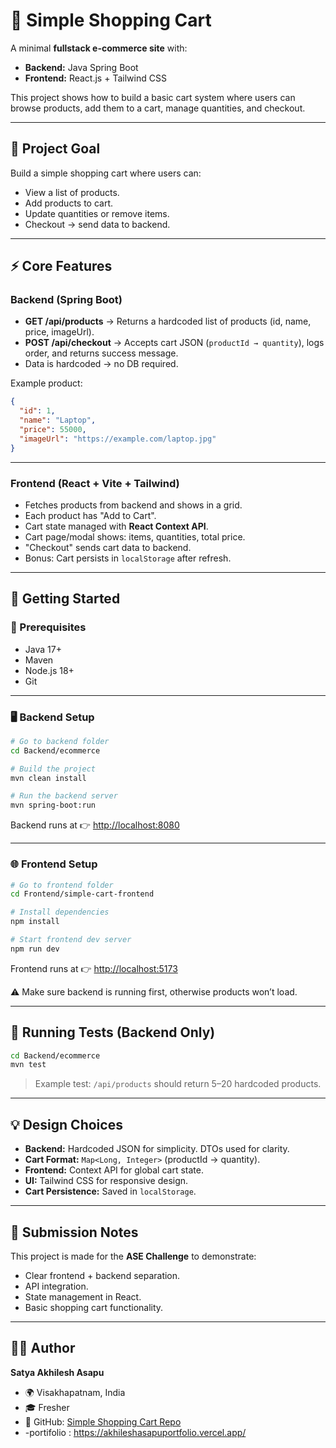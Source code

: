 # 🛒 Simple Shopping Cart

A minimal **fullstack e-commerce site** with:

* **Backend:** Java Spring Boot
* **Frontend:** React.js + Tailwind CSS

This project shows how to build a basic cart system where users can browse products, add them to a cart, manage quantities, and checkout.

---

## 🎯 Project Goal

Build a simple shopping cart where users can:

* View a list of products.
* Add products to cart.
* Update quantities or remove items.
* Checkout → send data to backend.

---

## ⚡ Core Features

### Backend (Spring Boot)

* **GET /api/products** → Returns a hardcoded list of products (id, name, price, imageUrl).
* **POST /api/checkout** → Accepts cart JSON (`productId → quantity`), logs order, and returns success message.
* Data is hardcoded → no DB required.

Example product:

```json
{
  "id": 1,
  "name": "Laptop",
  "price": 55000,
  "imageUrl": "https://example.com/laptop.jpg"
}
```

---

### Frontend (React + Vite + Tailwind)

* Fetches products from backend and shows in a grid.
* Each product has "Add to Cart".
* Cart state managed with **React Context API**.
* Cart page/modal shows: items, quantities, total price.
* "Checkout" sends cart data to backend.
* Bonus: Cart persists in `localStorage` after refresh.

---

## 🚀 Getting Started

### 🔧 Prerequisites

* Java 17+
* Maven
* Node.js 18+
* Git

---

### 🖥️ Backend Setup

```bash
# Go to backend folder
cd Backend/ecommerce

# Build the project
mvn clean install

# Run the backend server
mvn spring-boot:run
```

Backend runs at 👉 [http://localhost:8080](http://localhost:8080)

---

### 🌐 Frontend Setup

```bash
# Go to frontend folder
cd Frontend/simple-cart-frontend

# Install dependencies
npm install

# Start frontend dev server
npm run dev
```

Frontend runs at 👉 [http://localhost:5173](http://localhost:5173)

⚠️ Make sure backend is running first, otherwise products won’t load.

---

## 🧪 Running Tests (Backend Only)

```bash
cd Backend/ecommerce
mvn test
```

> Example test: `/api/products` should return 5–20 hardcoded products.

---

## 💡 Design Choices

* **Backend:** Hardcoded JSON for simplicity. DTOs used for clarity.
* **Cart Format:** `Map<Long, Integer>` (productId → quantity).
* **Frontend:** Context API for global cart state.
* **UI:** Tailwind CSS for responsive design.
* **Cart Persistence:** Saved in `localStorage`.

---

## 📌 Submission Notes

This project is made for the **ASE Challenge** to demonstrate:

* Clear frontend + backend separation.
* API integration.
* State management in React.
* Basic shopping cart functionality.

---

## 👨‍💻 Author

**Satya Akhilesh Asapu**

* 🌍 Visakhapatnam, India
* 🎓 Fresher
* 🔗 GitHub: [Simple Shopping Cart Repo](https://github.com/akhileshasapu/Simple-Shopping-Cart)
* -portifolio : https://akhileshasapuportfolio.vercel.app/
